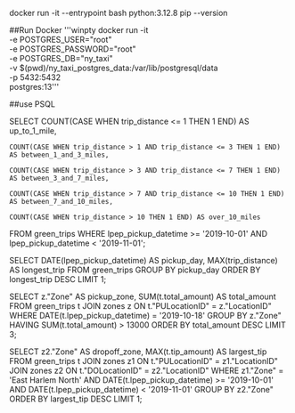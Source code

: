 docker run -it --entrypoint bash python:3.12.8
pip --version

##Run Docker
'''winpty docker run -it \
  -e POSTGRES_USER="root" \
  -e POSTGRES_PASSWORD="root" \
  -e POSTGRES_DB="ny_taxi" \
  -v $(pwd)/ny_taxi_postgres_data:/var/lib/postgresql/data \
  -p 5432:5432 \
  postgres:13'''

##use PSQL


SELECT
    COUNT(CASE WHEN trip_distance <= 1 THEN 1 END) AS up_to_1_mile,
    
    COUNT(CASE WHEN trip_distance > 1 AND trip_distance <= 3 THEN 1 END) AS between_1_and_3_miles,
    
    COUNT(CASE WHEN trip_distance > 3 AND trip_distance <= 7 THEN 1 END) AS between_3_and_7_miles,
    
    COUNT(CASE WHEN trip_distance > 7 AND trip_distance <= 10 THEN 1 END) AS between_7_and_10_miles,
    
    COUNT(CASE WHEN trip_distance > 10 THEN 1 END) AS over_10_miles
FROM green_trips
WHERE lpep_pickup_datetime >= '2019-10-01' AND lpep_pickup_datetime < '2019-11-01';


SELECT
    DATE(lpep_pickup_datetime) AS pickup_day,
    MAX(trip_distance) AS longest_trip
FROM green_trips
GROUP BY pickup_day
ORDER BY longest_trip DESC
LIMIT 1;

SELECT
    z."Zone" AS pickup_zone,
    SUM(t.total_amount) AS total_amount
FROM green_trips t
JOIN zones z ON t."PULocationID" = z."LocationID"
WHERE DATE(t.lpep_pickup_datetime) = '2019-10-18'
GROUP BY z."Zone"
HAVING SUM(t.total_amount) > 13000
ORDER BY total_amount DESC
LIMIT 3;


SELECT
    z2."Zone" AS dropoff_zone,
    MAX(t.tip_amount) AS largest_tip
FROM green_trips t
JOIN zones z1 ON t."PULocationID" = z1."LocationID"
JOIN zones z2 ON t."DOLocationID" = z2."LocationID"
WHERE z1."Zone" = 'East Harlem North'
  AND DATE(t.lpep_pickup_datetime) >= '2019-10-01'
  AND DATE(t.lpep_pickup_datetime) < '2019-11-01'
GROUP BY z2."Zone"
ORDER BY largest_tip DESC
LIMIT 1;

